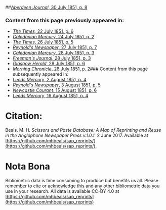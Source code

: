 ##[*Aberdeen Journal*, 30 July 1851, p. 8](https://mhbeals.github.io/sap_html/Aberdeen-Journal/Aberdeen-Journal-30-July-1851-p-8)

### Content from this page previously appeared in:
+ [*The Times*, 22 July 1851, p. 6](https://mhbeals.github.io/sap_html/The-Times/The-Times-22-July-1851-p-6)
+ [*Caledonian Mercury*, 24 July 1851, p. 2](https://mhbeals.github.io/sap_html/Caledonian-Mercury/Caledonian-Mercury-24-July-1851-p-2)
+ [*The Times*, 26 July 1851, p. 5](https://mhbeals.github.io/sap_html/The-Times/The-Times-26-July-1851-p-5)
+ [*Reynold's Newspaper*, 27 July 1851, p. 7](https://mhbeals.github.io/sap_html/Reynold's-Newspaper/Reynold's-Newspaper-27-July-1851-p-7)
+ [*Caledonian Mercury*, 28 July 1851, p. 3](https://mhbeals.github.io/sap_html/Caledonian-Mercury/Caledonian-Mercury-28-July-1851-p-3)
+ [*Freeman's Journal*, 28 July 1851, p. 3](https://mhbeals.github.io/sap_html/Freeman's-Journal/Freeman's-Journal-28-July-1851-p-3)
+ [*Glasgow Herald*, 28 July 1851, p. 6](https://mhbeals.github.io/sap_html/Glasgow-Herald/Glasgow-Herald-28-July-1851-p-6)
+ [*Morning Chronicle*, 28 July 1851, p. 2](https://mhbeals.github.io/sap_html/Morning-Chronicle/Morning-Chronicle-28-July-1851-p-2)### Content from this page subsequently appeared in:
+ [*Leeds Mercury*, 2 August 1851, p. 4](https://mhbeals.github.io/sap_html/Leeds-Mercury/Leeds-Mercury-2-August-1851-p-4)
+ [*Reynold's Newspaper*, 3 August 1851, p. 5](https://mhbeals.github.io/sap_html/Reynold's-Newspaper/Reynold's-Newspaper-3-August-1851-p-5)
+ [*Newcastle Courant*, 15 August 1851, p. 6](https://mhbeals.github.io/sap_html/Newcastle-Courant/Newcastle-Courant-15-August-1851-p-6)
+ [*Leeds Mercury*, 16 August 1851, p. 4](https://mhbeals.github.io/sap_html/Leeds-Mercury/Leeds-Mercury-16-August-1851-p-4)
                    
# Citation: 

Beals. M. H. *Scissors and Paste Database: A Map of Reprinting and Reuse in the Anglophone Newspaper Press v.1.0.1.* 2 June 2017. Available at [https://github.com/mhbeals/sap_reprints/](https://github.com/mhbeals/sap_reprints/). 
                    
# Nota Bona

Bibliometric data is time consuming to produce but benefits us all. Please remember to cite or acknowledge this and any other bibliometric data you use in your research. All data is available CC-BY 4.0 at [https://github.com/mhbeals/sap_reprints](https://github.com/mhbeals/sap_reprints)